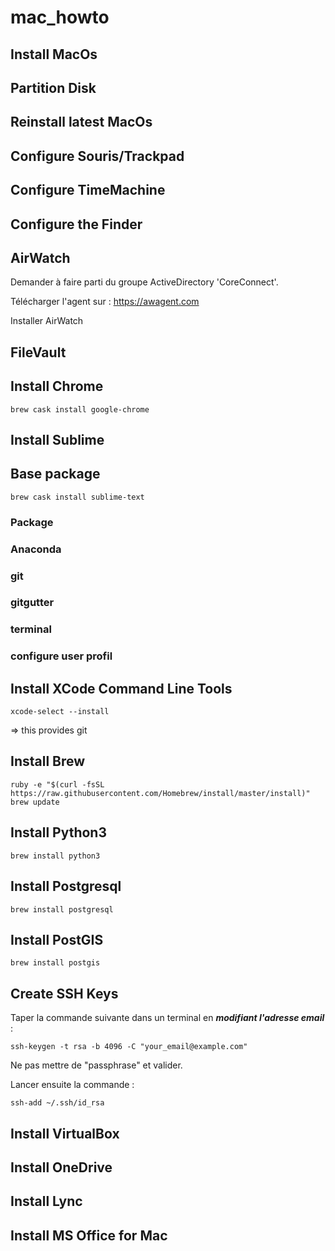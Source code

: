 # mac_howto

## Install MacOs

## Partition Disk

## Reinstall latest MacOs

## Configure Souris/Trackpad

## Configure TimeMachine

## Configure the Finder

## AirWatch

Demander à faire parti du groupe ActiveDirectory 'CoreConnect'.

Télécharger l'agent sur : https://awagent.com

Installer AirWatch

## FileVault

## Install Chrome

	brew cask install google-chrome

## Install Sublime

## Base package

	brew cask install sublime-text

### Package

### Anaconda

### git

### gitgutter

### terminal

### configure user profil

## Install XCode Command Line Tools

	xcode-select --install

=> this provides git

## Install Brew

	ruby -e "$(curl -fsSL https://raw.githubusercontent.com/Homebrew/install/master/install)"
	brew update

## Install Python3

	brew install python3


## Install Postgresql

	brew install postgresql

## Install PostGIS

	brew install postgis


## Create SSH Keys

Taper la commande suivante dans un terminal en _**modifiant l'adresse email**_ :

	ssh-keygen -t rsa -b 4096 -C "your_email@example.com"
	
Ne pas mettre de "passphrase" et valider.

Lancer ensuite la commande :

	ssh-add ~/.ssh/id_rsa

## Install VirtualBox

## Install OneDrive

## Install Lync

## Install MS Office for Mac
